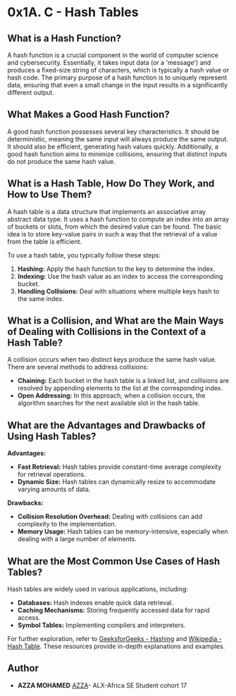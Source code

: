 # 0x1A. C - Hash Tables

## What is a Hash Function?

A hash function is a crucial component in the world of computer science and cybersecurity. Essentially, it takes input data (or a 'message') and produces a fixed-size string of characters, which is typically a hash value or hash code. The primary purpose of a hash function is to uniquely represent data, ensuring that even a small change in the input results in a significantly different output.

## What Makes a Good Hash Function?

A good hash function possesses several key characteristics. It should be deterministic, meaning the same input will always produce the same output. It should also be efficient, generating hash values quickly. Additionally, a good hash function aims to minimize collisions, ensuring that distinct inputs do not produce the same hash value.

## What is a Hash Table, How Do They Work, and How to Use Them?

A hash table is a data structure that implements an associative array abstract data type. It uses a hash function to compute an index into an array of buckets or slots, from which the desired value can be found. The basic idea is to store key-value pairs in such a way that the retrieval of a value from the table is efficient.

To use a hash table, you typically follow these steps:
1. **Hashing:** Apply the hash function to the key to determine the index.
2. **Indexing:** Use the hash value as an index to access the corresponding bucket.
3. **Handling Collisions:** Deal with situations where multiple keys hash to the same index.

## What is a Collision, and What are the Main Ways of Dealing with Collisions in the Context of a Hash Table?

A collision occurs when two distinct keys produce the same hash value. There are several methods to address collisions:
- **Chaining:** Each bucket in the hash table is a linked list, and collisions are resolved by appending elements to the list at the corresponding index.
- **Open Addressing:** In this approach, when a collision occurs, the algorithm searches for the next available slot in the hash table.

## What are the Advantages and Drawbacks of Using Hash Tables?

**Advantages:**
- **Fast Retrieval:** Hash tables provide constant-time average complexity for retrieval operations.
- **Dynamic Size:** Hash tables can dynamically resize to accommodate varying amounts of data.

**Drawbacks:**
- **Collision Resolution Overhead:** Dealing with collisions can add complexity to the implementation.
- **Memory Usage:** Hash tables can be memory-intensive, especially when dealing with a large number of elements.

## What are the Most Common Use Cases of Hash Tables?

Hash tables are widely used in various applications, including:
- **Databases:** Hash indexes enable quick data retrieval.
- **Caching Mechanisms:** Storing frequently accessed data for rapid access.
- **Symbol Tables:** Implementing compilers and interpreters.

For further exploration, refer to [GeeksforGeeks - Hashing](https://www.geeksforgeeks.org/hashing-data-structure/) and [Wikipedia - Hash Table](https://en.wikipedia.org/wiki/Hash_table). These resources provide in-depth explanations and examples.

## Author
* **AZZA MOHAMED** [AZZA](https://github.com/medazza)- ALX-Africa SE Student cohort 17